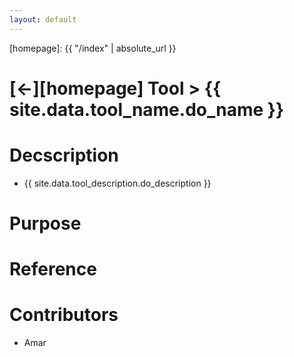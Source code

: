 ```yaml
---
layout: default
---
```



[//]: #(Reference)
[homepage]:   {{ "/index" | absolute_url }}

# [&larr;][homepage] Tool > {{ site.data.tool_name.do_name }}
# Decscription
- {{ site.data.tool_description.do_description }}

# Purpose

# Reference

# Contributors
- Amar